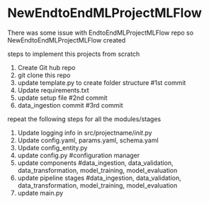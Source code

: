 # NewEndtoEndMLProjectMLFlow
There was some issue with EndtoEndMLProjectMLFlow repo so NewEndtoEndMLProjectMLFlow created

steps to implement this projects from scratch
1. Create Git hub repo 
2. git clone this repo 
3. update template.py to create folder structure #1st commit
4. Update requirements.txt 
5. update setup file  #2nd commit
6. data_ingestion commit #3rd commit

repeat the following steps for all the modules/stages
1. Update logging info in src/projectname/_init_.py 
2. Update config.yaml, params.yaml, schema.yaml
3. Update config_entity.py
4. update config.py #configuration manager
4. update components #data_ingestion, data_validation, data_transformation, model_training, model_evaluation
5. update pipeline stages #data_ingestion, data_validation, data_transformation, model_training, model_evaluation
6. update main.py